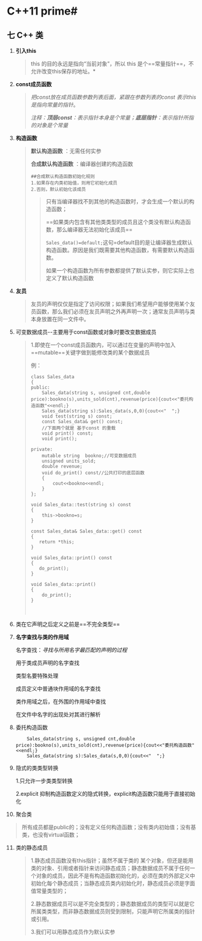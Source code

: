 # C++11 prime#

## 七	C++ 类

1. **引入this**

   > this 的目的永远是指向“当前对象”，所以 this 是个==常量指针==，不允许改变this保存的地址。*

2. **const成员函数** 

   > *把const放在成员函数参数列表后面，紧跟在参数列表的const 表示this是指向常量的指针*。
   >
   > *注释：**顶层const**：表示指针本身是个常量；**底层指针**：表示指针所指的对象是个常量*

3. **构造函数**

   > **默认构造函数** ：无需任何实参
   >
   > **合成默认构造函数** ：编译器创建的构造函数
   >
   > ```
   > ##合成默认构造函数初始化规则
   > 1.如果存在内类初始值，则用它初始化成员
   > 2.否则，默认初始化该成员
   > ```
   >
   > > 只有当编译器找不到其他的构造函数时，才会生成一个默认的构造函数；
   > >
   > > ==如果类内包含有其他类类型的成员且这个类没有默认构造函数，那么编译器无法初始化该成员==
   > >
   > > `Sales_data()=default;`这句=default目的是让编译器生成默认构造函数。原因是我们既需要其他构造函数，有需要默认构造函数。
   > >
   > > 如果一个构造函数为所有参数都提供了默认实参，则它实际上也定义了默认构造函数

4. **友员**

   > 友员的声明仅仅是指定了访问权限；如果我们希望用户能够使用某个友员函数，那么我们必须在友员声明之外再声明一次；通常友员声明与类本身放置在同一文件中。

5. 可变数据成员--主要用于const函数或对象时要改变数据成员

   > 1.即使在一个const成员函数内，可以通过在变量的声明中加入==mutable==关键字做到能修改类的某个数据成员
   >
   > 例：
   >
   > ```
   > class Sales_data
   > {
   > public:
   >     Sales_data(string s, unsigned cnt,double price):bookno(s),units_sold(cnt),revenue(price){cout<<"委托构造函数"<<endl;}
   >     Sales_data(string s):Sales_data(s,0,0){cout<<"  ";}
   >     void test(string s) const;
   >     const Sales_data& get() const;
   >     //下面两个就是 基于const 的重载
   >     void print() const;
   >     void print();
   >
   > private:
   >     mutable string  bookno;//可变数据成员
   >     unsigned units_sold;
   >     double revenue;
   >     void do_print() const//公共打印的底层函数
   >     {
   >         cout<<bookno<<endl;
   >     }
   > };
   >
   > void Sales_data::test(string s) const
   > {
   >     this->bookno=s;
   > }
   >
   > const Sales_data& Sales_data::get() const
   > {
   >    return *this;
   > }
   >
   > void Sales_data::print() const
   > {
   >    do_print();
   > }
   >
   > void Sales_data::print()
   > {
   >     do_print();
   > }
   > ```
   >
   > ​

6. 类在它声明之后定义之前是==不完全类型==

7. **名字查找与类的作用域**

   名字查找：*寻找与所用名字最匹配的声明的过程*

   用于类成员声明的名字查找

   类型名要特殊处理

   成员定义中普通块作用域的名字查找

   类作用域之后，在外围的作用域中查找

   在文件中名字的出现处对其进行解析

8. 委托构造函数

   ```
       Sales_data(string s, unsigned cnt,double price):bookno(s),units_sold(cnt),revenue(price){cout<<"委托构造函数"<<endl;}
       Sales_data(string s):Sales_data(s,0,0){cout<<"  ";}
   ```

9. 隐式的类类型转换

   1.只允许一步类类型转换

   2.explicit 抑制构造函数定义的隐式转换，explicit构造函数只能用于直接初始化

10. 聚合类

  >所有成员都是public的；没有定义任何构造函数；没有类内初始值；没有基类，也没有virtual函数；

11. 类的静态成员

    > 1.静态成员函数没有this指针；虽然不属于类的 某个对象，但还是能用类的对象、引用或者指针来访问静态成员；静态数据成员不属于任何一个对象的成员，因此不是有构造函数初始化的，必须在类的外部定义中初始化每个静态成员；当静态成员类内初始化时，静态成员必须是字面值常量类型的；
    >
    > 2.静态数据成员可以是不完全类型的；静态数据成员的类型可以就是它所属类类型，而非静态数据成员则受到限制，只能声明它所属类的指针或引用。
    >
    > 3.我们可以用静态成员作为默认实参

